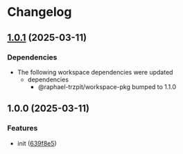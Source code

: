 # Changelog

## [1.0.1](https://github.com/raphael-trzpit/release-mono-repo/compare/dependant-pkg-v1.0.0...dependant-pkg-v1.0.1) (2025-03-11)


### Dependencies

* The following workspace dependencies were updated
  * dependencies
    * @raphael-trzpit/workspace-pkg bumped to 1.1.0

## 1.0.0 (2025-03-11)


### Features

* init ([639f8e5](https://github.com/raphael-trzpit/release-mono-repo/commit/639f8e5ff967ebf42bed63a2ba73279a957b1ded))

